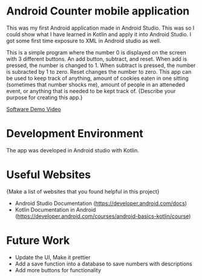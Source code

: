 # Android Counter mobile application

This was my first Android application made in Android Studio. This was so I could show what I have learned in Kotlin and apply it into Android Studio.
I got some first time exposure to XML in Android studio as well. 

This is a simple program where the number 0 is displayed on the screen with 3 different buttons. An add button, subtract, and reset.
When add is pressed, the number is changed to 1. When subtract is pressed, the number is subracted by 1 to zero. Reset changes the number to zero.
This app can be used to keep track of anything, amount of cookies eaten in one sitting (sometimes that number shocks me), amount of people in an atteneded event, 
or anything that is needed to be kept track of.
{Describe your purpose for creating this app.}


[Software Demo Video](https://youtu.be/vOlEBb2GwC0)

# Development Environment
The app was developed in Android studio with Kotlin.

# Useful Websites

{Make a list of websites that you found helpful in this project}
* Android Studio Documentation (https://developer.android.com/docs)
* Kotlin Documentation in Android (https://developer.android.com/courses/android-basics-kotlin/course)

# Future Work
* Update the UI, Make it prettier
* Add a save function into a database to save numbers with descriptions
* Add more buttons for functionality
